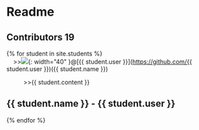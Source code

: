 # Readme 
## Contributors 19

{% for student in site.students %} <br />
  &nbsp;&nbsp;&nbsp;&nbsp;\>><img src="{{ student.image }}">{: width="40" }@[{{ student.user }}](https://github.com/{{ student.user }})({{ student.name }}) <br /> 
  <p>&nbsp;&nbsp;&nbsp;&nbsp;&nbsp;&nbsp;&nbsp;&nbsp;&nbsp;&nbsp;&#62;&#62;{{ student.content }}</p>

  <h2>{{ student.name }} - {{ student.user }}</h2>

{% endfor %}

